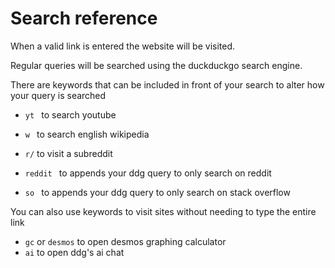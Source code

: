 # Search reference

When a valid link is entered the website will be visited.

Regular queries will be searched using the duckduckgo search engine.

There are keywords that can be included in front of your search to alter how your query is searched

- `yt ` to search youtube

- `w ` to search english wikipedia

- `r/` to visit a subreddit

- `reddit ` to appends your ddg query to only search on reddit 

- `so ` to appends your ddg query to only search on stack overflow

You can also use keywords to visit sites without needing to type the entire link

- `gc` or `desmos` to open desmos graphing calculator
- `ai` to open ddg's ai chat
